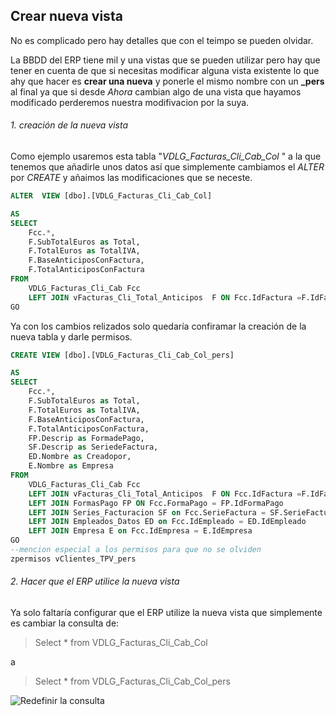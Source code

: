 ## Crear nueva vista
No es complicado pero hay detalles que con el teimpo se pueden olvidar.

La BBDD del ERP tiene mil y una vistas que se pueden utilizar pero hay que tener en cuenta de que si necesitas modificar alguna vista existente lo que ahy que hacer es **crear una nueva** y ponerle el mismo nombre con un **_pers** al final ya que si desde *Ahora* cambian algo de una vista que hayamos modificado perderemos nuestra modifivacion por la suya.

###### 1. creación de la nueva vista
Como ejemplo usaremos esta tabla "*VDLG_Facturas_Cli_Cab_Col* " a la que tenemos que añadirle unos datos así que simplemente cambiamos el *ALTER* por *CREATE* y añaimos las modificaciones que se neceste.

```sql
ALTER  VIEW [dbo].[VDLG_Facturas_Cli_Cab_Col]

AS
SELECT 
	Fcc.*, 
	F.SubTotalEuros as Total,
	F.TotalEuros as TotalIVA,
	F.BaseAnticiposConFactura,
	F.TotalAnticiposConFactura
FROM 
	VDLG_Facturas_Cli_Cab Fcc
	LEFT JOIN vFacturas_Cli_Total_Anticipos  F ON Fcc.IdFactura =F.IdFactura
GO
```

Ya con los cambios relizados solo quedaría confiramar la creación de la nueva tabla y darle permisos.

```sql
CREATE VIEW [dbo].[VDLG_Facturas_Cli_Cab_Col_pers]

AS
SELECT 
	Fcc.*, 
	F.SubTotalEuros as Total,
	F.TotalEuros as TotalIVA,
	F.BaseAnticiposConFactura,
	F.TotalAnticiposConFactura,
	FP.Descrip as FormadePago,
	SF.Descrip as SeriedeFactura,
	ED.Nombre as Creadopor,
	E.Nombre as Empresa
FROM 
	VDLG_Facturas_Cli_Cab Fcc
	LEFT JOIN vFacturas_Cli_Total_Anticipos  F ON Fcc.IdFactura =F.IdFactura
	LEFT JOIN FormasPago FP ON Fcc.FormaPago = FP.IdFormaPago
	LEFT JOIN Series_Facturacion SF on Fcc.SerieFactura = SF.SerieFactura
	LEFT JOIN Empleados_Datos ED on Fcc.IdEmpleado = ED.IdEmpleado
	LEFT JOIN Empresa E on Fcc.IdEmpresa = E.IdEmpresa
GO
--mencion especial a los permisos para que no se olviden
zpermisos vClientes_TPV_pers
```
###### 2. Hacer que el ERP utilice la nueva vista 

Ya solo faltaría configurar que el ERP utilize la nueva vista que simplemente es cambiar la consulta de:
>Select * from VDLG_Facturas_Cli_Cab_Col

a 

>Select * from VDLG_Facturas_Cli_Cab_Col_pers

![Redefinir la consulta](img/Screenshot_1.png)